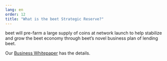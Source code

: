```yaml
---
lang: en
order: 12
title: "What is the beet Strategic Reserve?"
---
```


beet will pre-farm a large supply of coins at network launch to help stabilize and grow the beet economy through beet’s novel business plan of lending beet.

Our [Business Whitepaper](https://www.beet.net/assets/beet-Business-Whitepaper-2021-02-09-v1.0.pdf) has the details.

